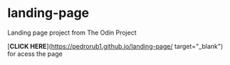 # landing-page
Landing page project from The Odin Project

[**CLICK HERE**](https://pedrorub1.github.io/landing-page/ target="_blank") for acess the page

